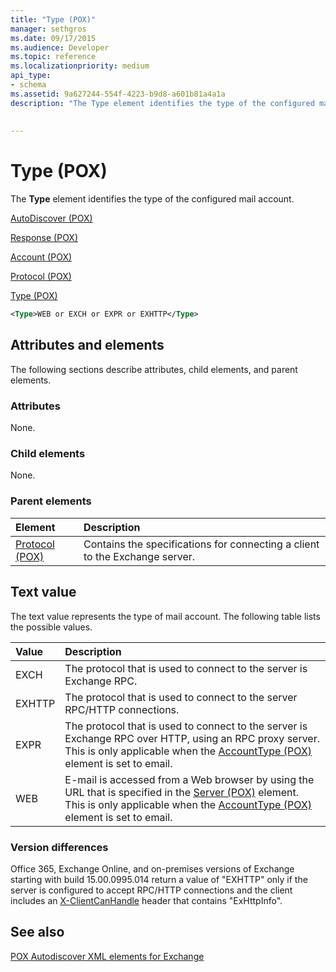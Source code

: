 ```yaml
---
title: "Type (POX)"
manager: sethgros
ms.date: 09/17/2015
ms.audience: Developer
ms.topic: reference
ms.localizationpriority: medium
api_type:
- schema
ms.assetid: 9a627244-554f-4223-b9d8-a601b81a4a1a
description: "The Type element identifies the type of the configured mail account."
 
 
---
```


# Type (POX)

The **Type** element identifies the type of the configured mail account. 
  
[AutoDiscover (POX)](autodiscover-pox.md)
  
[Response (POX)](response-pox.md)
  
[Account (POX)](account-pox.md)
  
[Protocol (POX)](protocol-pox.md)
  
[Type (POX)](type-pox.md)
  
```XML
<Type>WEB or EXCH or EXPR or EXHTTP</Type>
```

## Attributes and elements

The following sections describe attributes, child elements, and parent elements.
  
### Attributes

None.
  
### Child elements

None.
  
### Parent elements

|**Element**|**Description**|
|:-----|:-----|
|[Protocol (POX)](protocol-pox.md) <br/> |Contains the specifications for connecting a client to the Exchange server.  <br/> |
   
## Text value

The text value represents the type of mail account. The following table lists the possible values.
  
|**Value**|**Description**|
|:-----|:-----|
|EXCH  <br/> |The protocol that is used to connect to the server is Exchange RPC.  <br/> |
|EXHTTP  <br/> |The protocol that is used to connect to the server RPC/HTTP connections.  <br/> |
|EXPR  <br/> |The protocol that is used to connect to the server is Exchange RPC over HTTP, using an RPC proxy server.  <br/> This is only applicable when the [AccountType (POX)](accounttype-pox.md) element is set to email.  <br/> |
|WEB  <br/> |E-mail is accessed from a Web browser by using the URL that is specified in the [Server (POX)](server-pox.md) element.  <br/> This is only applicable when the [AccountType (POX)](accounttype-pox.md) element is set to email.  <br/> |
   
### Version differences

Office 365, Exchange Online, and on-premises versions of Exchange starting with build 15.00.0995.014 return a value of "EXHTTP" only if the server is configured to accept RPC/HTTP connections and the client includes an [X-ClientCanHandle](pox-autodiscover-request-for-exchange.md) header that contains "ExHttpInfo". 
  
## See also



[POX Autodiscover XML elements for Exchange](pox-autodiscover-xml-elements-for-exchange.md)

